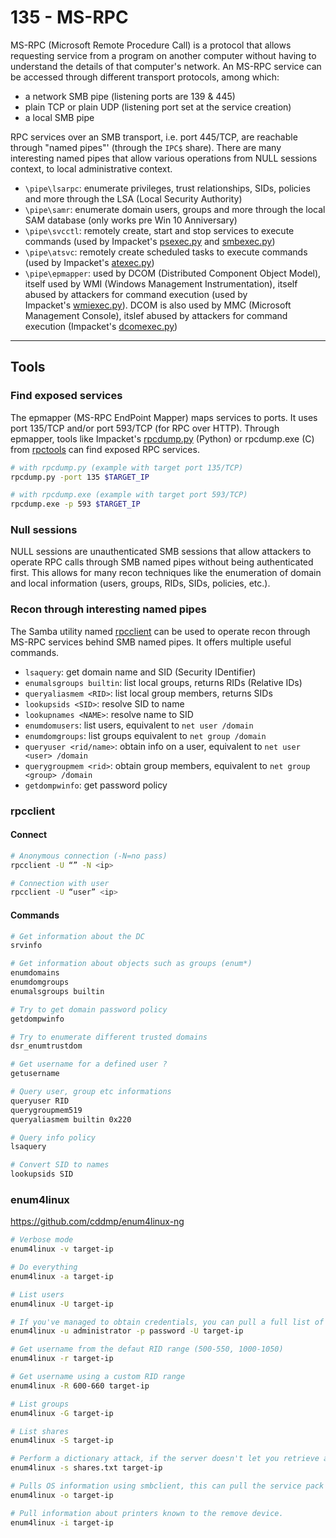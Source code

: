 # 135 - MS-RPC
MS-RPC (Microsoft Remote Procedure Call) is a protocol that allows requesting service from a program on another computer without having to understand the details of that computer's network. An MS-RPC service can be accessed through different transport protocols, among which:

- a network SMB pipe (listening ports are 139 & 445)
- plain TCP or plain UDP (listening port set at the service creation)
- a local SMB pipe

RPC services over an SMB transport, i.e. port 445/TCP, are reachable through "named pipes"' (through the `IPC$` share). There are many interesting named pipes that allow various operations from NULL sessions context, to local administrative context.

- `\pipe\lsarpc`: enumerate privileges, trust relationships, SIDs, policies and more through the LSA (Local Security Authority)
- `\pipe\samr`: enumerate domain users, groups and more through the local SAM database (only works pre Win 10 Anniversary)
- `\pipe\svcctl`: remotely create, start and stop services to execute commands (used by Impacket's [psexec.py](https://github.com/SecureAuthCorp/impacket/blob/master/examples/psexec.py) and [smbexec.py](https://github.com/SecureAuthCorp/impacket/blob/master/examples/smbexec.py))
- `\pipe\atsvc`: remotely create scheduled tasks to execute commands (used by Impacket's [atexec.py](https://github.com/SecureAuthCorp/impacket/blob/master/examples/atexec.py))
- `\pipe\epmapper`: used by DCOM (Distributed Component Object Model), itself used by WMI (Windows Management Instrumentation), itself abused by attackers for command execution (used by Impacket's [wmiexec.py](https://github.com/SecureAuthCorp/impacket/blob/master/examples/wmiexec.py)). DCOM is also used by MMC (Microsoft Management Console), itslef abused by attackers for command execution (Impacket's [dcomexec.py](https://github.com/SecureAuthCorp/impacket/blob/master/examples/dcomexec.py))
---
## Tools
### Find exposed services

The epmapper (MS-RPC EndPoint Mapper) maps services to ports. It uses port 135/TCP and/or port 593/TCP (for RPC over HTTP). Through epmapper, tools like Impacket's [rpcdump.py](https://github.com/SecureAuthCorp/impacket/blob/master/examples/rpcdump.py) (Python) or rpcdump.exe (C) from [rpctools](https://resources.oreilly.com/examples/9780596510305/tree/master/tools/rpctools) can find exposed RPC services.
```bash
# with rpcdump.py (example with target port 135/TCP)
rpcdump.py -port 135 $TARGET_IP

# with rpcdump.exe (example with target port 593/TCP)
rpcdump.exe -p 593 $TARGET_IP
```

### Null sessions
NULL sessions are unauthenticated SMB sessions that allow attackers to operate RPC calls through SMB named pipes without being authenticated first. This allows for many recon techniques like the enumeration of domain and local information (users, groups, RIDs, SIDs, policies, etc.).

### Recon through interesting named pipes
The Samba utility named [rpcclient](https://www.samba.org/samba/docs/current/man-html/rpcclient.1.html) can be used to operate recon through MS-RPC services behind SMB named pipes. It offers multiple useful commands.

- `lsaquery`: get domain name and SID (Security IDentifier)
- `enumalsgroups builtin`: list local groups, returns RIDs (Relative IDs)
- `queryaliasmem <RID>`: list local group members, returns SIDs
- `lookupsids <SID>`: resolve SID to name
- `lookupnames <NAME>`: resolve name to SID
- `enumdomusers`: list users, equivalent to `net user /domain`
- `enumdomgroups`: list groups equivalent to `net group /domain`
- `queryuser <rid/name>`: obtain info on a user, equivalent to `net user <user> /domain`
- `querygroupmem <rid>`: obtain group members, equivalent to `net group <group> /domain`
- `getdompwinfo`: get password policy
### rpcclient
#### Connect
```bash
# Anonymous connection (-N=no pass)
rpcclient -U “” -N <ip>

# Connection with user
rpcclient -U “user” <ip>
```

#### Commands
```bash
# Get information about the DC
srvinfo

# Get information about objects such as groups (enum*)
enumdomains
enumdomgroups
enumalsgroups builtin

# Try to get domain password policy
getdompwinfo

# Try to enumerate different trusted domains
dsr_enumtrustdom

# Get username for a defined user ?
getusername

# Query user, group etc informations
queryuser RID
querygroupmem519
queryaliasmem builtin 0x220

# Query info policy
lsaquery

# Convert SID to names
lookupsids SID
```
### enum4linux 
https://github.com/cddmp/enum4linux-ng
```bash
# Verbose mode
enum4linux -v target-ip

# Do everything
enum4linux -a target-ip

# List users
enum4linux -U target-ip

# If you've managed to obtain credentials, you can pull a full list of users regardless of the RestrictAnonymous option
enum4linux -u administrator -p password -U target-ip

# Get username from the defaut RID range (500-550, 1000-1050)
enum4linux -r target-ip

# Get username using a custom RID range
enum4linux -R 600-660 target-ip

# List groups
enum4linux -G target-ip

# List shares
enum4linux -S target-ip

# Perform a dictionary attack, if the server doesn't let you retrieve a share list 
enum4linux -s shares.txt target-ip

# Pulls OS information using smbclient, this can pull the service pack version on some versions of Windows
enum4linux -o target-ip

# Pull information about printers known to the remove device.
enum4linux -i target-ip
```